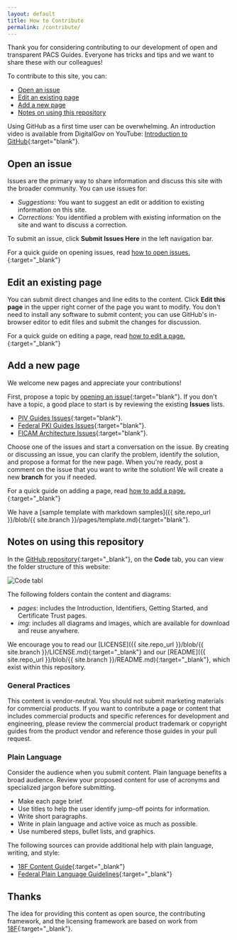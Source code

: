 ```yaml
---
layout: default
title: How to Contribute
permalink: /contribute/
---
```


Thank you for considering contributing to our development of open and transparent PACS Guides.  Everyone has tricks and tips and we want to share these with our colleagues! 

To contribute to this site, you can:

- [Open an issue](#open-an-issue)
- [Edit an existing page](#edit-an-existing-page)
- [Add a new page](#add-a-new-page)
- [Notes on using this repository](#notes-on-using-this-repository)

Using GitHub as a first time user can be overwhelming.  An introduction video is available from DigitalGov on YouTube: [Introduction to GitHub](https://www.youtube.com/watch?v=uNa9GOtM6NE&t=1737s){:target="blank"}.  


## Open an issue

Issues are the primary way to share information and discuss this site with the broader community. You can use issues for:

* _Suggestions:_ You want to suggest an edit or addition to existing information on this site.
* _Corrections:_ You identified a problem with existing information on the site and want to discuss a correction.

To submit an issue, click **Submit Issues Here** in the left navigation bar. 

For a quick guide on opening issues, read [how to open issues.]({{site.baseurl}}/openissue/){:target="_blank"}

## Edit an existing page

You can submit direct changes and line edits to the content. Click **Edit this page** in the upper right corner of the page you want to modify.  You don't need to install any software to submit content; you can use GitHub's in-browser editor to edit files and submit the changes for discussion. 

For a quick guide on editing a page, read [how to edit a page.]({{site.baseurl}}/editpage/){:target="_blank"}

## Add a new page
We welcome new pages and appreciate your contributions!  

First, propose a topic by [opening an issue]({{site.baseurl}}/contribute/#open-an-issue){:target="blank"}.  If you don't have a topic, a good place to start is by reviewing the existing **Issues** lists. 

* [PIV Guides Issues](https://github.com/GSA/piv-guides/issues){:target="blank"}.
* [Federal PKI Guides Issues](https://github.com/GSA/fpki-guides/issues){:target="blank"}.
* [FICAM Architecture Issues](https://github.com/GSA/ficam-arch/issues){:target="blank"}.

Choose one of the issues and start a conversation on the issue. By creating or discussing an issue, you can clarify the problem, identify the solution, and propose a format for the new page. When you're ready, post a comment on the issue that you want to write the solution!  We will create a new **branch** for you if needed.

For a quick guide on adding a page, read [how to add a page.]({{site.baseurl}}/addpage/){:target="_blank"}

We have a [sample template with markdown samples]({{ site.repo_url }}/blob/{{ site.branch }}/pages/template.md){:target="blank"}.

## Notes on using this repository

In the [GitHub repository]({{site.repo_url}}){:target="_blank"}, on the **Code** tab, you can view the folder structure of this website:

![Code tabl]({{site.baseurl}}/assets/img/code_tab.png)

The following folders contain the content and diagrams:

*  _pages_: includes the Introduction, Identifiers, Getting Started, and Certificate Trust pages.
* _img_: includes all diagrams and images, which are available for download and reuse anywhere.

We encourage you to read our [LICENSE]({{ site.repo_url }}/blob/{{ site.branch }}/LICENSE.md){:target="_blank"} and our [README]({{ site.repo_url }}/blob/{{ site.branch }}/README.md){:target="_blank"}, which exist within this repository.  

###  General Practices

This content is vendor-neutral. You should not submit marketing materials for commercial products. If you want to contribute a page or content that includes commercial products and specific references for development and engineering, please review the commercial product trademark or copyright guides from the product vendor and reference those guides in your pull request.  

### Plain Language

Consider the audience when you submit content. Plain language benefits a broad audience. Review your proposed content for use of acronyms and specialized jargon before submitting.

  * Make each page brief.
  * Use titles to help the user identify jump-off points for information.
  * Write short paragraphs. 
  * Write in plain language and active voice as much as possible.
  * Use numbered steps, bullet lists, and graphics.

The following sources can provide additional help with plain language, writing, and style:

  * [18F Content Guide](https://content-guide.18f.gov/){:target="_blank"}
  * [Federal Plain Language Guidelines](http://www.plainlanguage.gov/){:target="_blank"}


##  Thanks

The idea for providing this content as open source, the contributing framework, and the licensing framework are based on work from [18F](https://18f.gsa.gov){:target="_blank"}.

